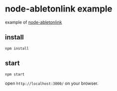 # node-abletonlink example

example of [node-abletonlink](https://github.com/2bbb/node-abletonlink)

## install

```
npm install
```

## start

```
npm start
```

open `http://localhost:3000/` on your browser.
